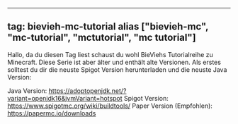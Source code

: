 
---
tag: bievieh-mc-tutorial
alias ["bievieh-mc", "mc-tutorial", "mctutorial", "mc tutorial"]
---

Hallo, da du diesen Tag liest schaust du wohl BieViehs Tutorialreihe zu Minecraft.
Diese Serie ist aber älter und enthält alte Versionen.
Als erstes solltest du dir die neuste Spigot Version herunterladen und die neuste Java Version:

Java Version: https://adoptopenjdk.net/?variant=openjdk16&jvmVariant=hotspot
Spigot Version: https://www.spigotmc.org/wiki/buildtools/
Paper Version (Empfohlen): https://papermc.io/downloads
